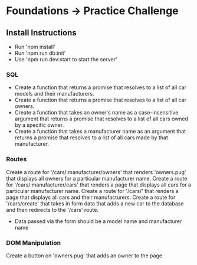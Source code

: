# Foundations -> Practice Challenge

## Install Instructions
- Run 'npm install'
- Run 'npm run db:init'
- Use 'npm run dev:start to start the server'


### SQL
- Create a function that returns a promise that resolves to a list of all car models and their manufacturers.
- Create a function that returns a promise that resolves to a list of all car owners.
- Create a function that takes an owner's name as a case-insensitive argument that returns a promise that resolves to a list of all cars owned by a specific owner.
- Create a function that takes a manufacturer name as an argument that returns a promise that resolves to a list of all cars made by that manufacturer.

### Routes
Create a route for '/cars/:manufacturer/owners' that renders 'owners.pug' that displays all owners for a particular manufacturer name.
Create a route for '/cars/:manufacturer/cars' that renders a page that displays all cars for a particular manufacturer name.
Create a route for '/cars/' that renders a page that displays all cars and their manufacturers.
Create a route for '/cars/create' that takes in form data that adds a new car to the database and then redirects to the '/cars' route.
- Data passed via the form should be a model name and manufacturer name

### DOM Manipulation
Create a button on 'owners.pug' that adds an owner to the page